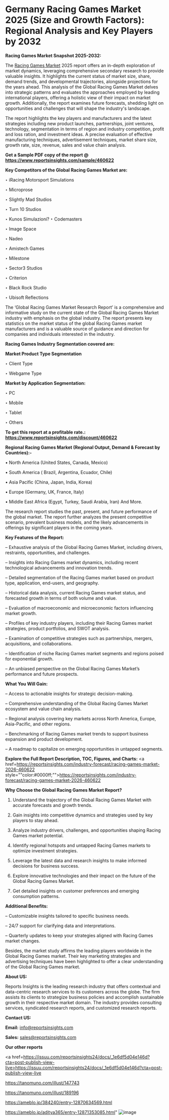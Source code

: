 # Germany Racing Games Market 2025 (Size and Growth Factors): Regional Analysis and Key Players by 2032

<strong>Racing Games Market Snapshot 2025-2032:</strong>

The <a href=https://www.reportsinsights.com/sample/460622>Racing Games Market</a> 2025 report offers an in-depth exploration of market dynamics, leveraging comprehensive secondary research to provide valuable insights. It highlights the current status of market size, share, demand trends, and developmental trajectories, alongside projections for the years ahead. This analysis of the Global Racing Games Market delves into strategic patterns and evaluates the approaches employed by leading international players, offering a holistic view of their impact on market growth. Additionally, the report examines future forecasts, shedding light on opportunities and challenges that will shape the industry's landscape.

The report highlights the key players and manufacturers and the latest strategies including new product launches, partnerships, joint ventures, technology, segmentation in terms of region and industry competition, profit and loss ration, and investment ideas. A precise evaluation of effective manufacturing techniques, advertisement techniques, market share size, growth rate, size, revenue, sales and value chain analysis.

<strong>Get a Sample PDF copy of the report @ <a href=https://www.reportsinsights.com/sample/460622 style=color:#0000ff;>https://www.reportsinsights.com/sample/460622</a></strong>

<strong>Key Competitors of the Global Racing Games Market are:</strong>

‣ iRacing Motorsport Simulations

‣ Microprose

‣ Slightly Mad Studios

‣ Turn 10 Studios

‣ Kunos Simulazioni?
‣ Codemasters

‣ Image Space

‣ Nadeo

‣ Amistech Games

‣ Milestone

‣ Sector3 Studios

‣ Criterion

‣ Black Rock Studio

‣ Ubisoft Reflections

The ‘Global Racing Games Market Research Report’ is a comprehensive and informative study on the current state of the Global Racing Games Market industry with emphasis on the global industry. The report presents key statistics on the market status of the global Racing Games market manufacturers and is a valuable source of guidance and direction for companies and individuals interested in the industry.

<strong>Racing Games Industry Segmentation covered are:</strong>

<strong>Market Product Type Segmentation</strong>

‣ Client Type

‣ Webgame Type

<strong>Market by Application Segmentation:</strong>

‣ PC

‣ Mobile

‣ Tablet

‣ Others

<strong>To get this report at a profitable rate.: <a href=https://www.reportsinsights.com/discount/460622 style=color:#0000ff;>https://www.reportsinsights.com/discount/460622</a></strong>

<strong>Regional Racing Games Market (Regional Output, Demand &amp; Forecast by Countries):-</strong>

• North America (United States, Canada, Mexico)

• South America ( Brazil, Argentina, Ecuador, Chile)

• Asia Pacific (China, Japan, India, Korea)

• Europe (Germany, UK, France, Italy)

• Middle East Africa (Egypt, Turkey, Saudi Arabia, Iran) And More.

The research report studies the past, present, and future performance of the global market. The report further analyzes the present competitive scenario, prevalent business models, and the likely advancements in offerings by significant players in the coming years.

<strong>Key Features of the Report:</strong>

– Exhaustive analysis of the Global Racing Games Market, including drivers, restraints, opportunities, and challenges.

– Insights into Racing Games market dynamics, including recent technological advancements and innovation trends.

– Detailed segmentation of the Racing Games market based on product type, application, end-users, and geography.

– Historical data analysis, current Racing Games market status, and forecasted growth in terms of both volume and value.

– Evaluation of macroeconomic and microeconomic factors influencing market growth.

– Profiles of key industry players, including their Racing Games market strategies, product portfolios, and SWOT analysis.

– Examination of competitive strategies such as partnerships, mergers, acquisitions, and collaborations.

– Identification of niche Racing Games market segments and regions poised for exponential growth.

– An unbiased perspective on the Global Racing Games Market’s performance and future prospects.

<strong>What You Will Gain:</strong>

– Access to actionable insights for strategic decision-making.

– Comprehensive understanding of the Global Racing Games Market ecosystem and value chain analysis.

– Regional analysis covering key markets across North America, Europe, Asia-Pacific, and other regions.

– Benchmarking of Racing Games market trends to support business expansion and product development.

– A roadmap to capitalize on emerging opportunities in untapped segments.

<strong>Explore the Full Report Description, TOC, Figures, and Charts:</strong>
<a href=https://reportsinsights.com/industry-forecast/racing-games-market-2026-460622 style=""color:#0000ff;"">https://reportsinsights.com/industry-forecast/racing-games-market-2026-460622</a>

<strong>Why Choose the Global Racing Games Market Report?</strong>

1. Understand the trajectory of the Global Racing Games Market with accurate forecasts and growth trends.

2. Gain insights into competitive dynamics and strategies used by key players to stay ahead.

3. Analyze industry drivers, challenges, and opportunities shaping Racing Games market potential.

4. Identify regional hotspots and untapped Racing Games markets to optimize investment strategies.

5. Leverage the latest data and research insights to make informed decisions for business success.

6. Explore innovative technologies and their impact on the future of the Global Racing Games Market.

7. Get detailed insights on customer preferences and emerging consumption patterns.

<strong>Additional Benefits:</strong>

– Customizable insights tailored to specific business needs.

– 24/7 support for clarifying data and interpretations.

– Quarterly updates to keep your strategies aligned with Racing Games market changes.

Besides, the market study affirms the leading players worldwide in the Global Racing Games market. Their key marketing strategies and advertising techniques have been highlighted to offer a clear understanding of the Global Racing Games market.

<strong><strong>About US</strong>:</strong>

Reports Insights is the leading research industry that offers contextual and data-centric research services to its customers across the globe. The firm assists its clients to strategize business policies and accomplish sustainable growth in their respective market domain. The industry provides consulting services, syndicated research reports, and customized research reports.

<strong>Contact US:</strong>

<p class=><b>Email:</b> <a href=mailto:info@reportsinsights.com>info@reportsinsights.com</a></p>
<p class=><b>Sales:</b> <a href=mailto:sales@reportsinsights.com>sales@reportsinsights.com</a></p>

<strong>Our other reports</strong>

<a href=https://issuu.com/reportsinsights24/docs/_1e6df5d04e146d?cta=post-publish-view-live>https://issuu.com/reportsinsights24/docs/_1e6df5d04e146d?cta=post-publish-view-live</a>

<a href=https://tanomuno.com/illust/147743>https://tanomuno.com/illust/147743</a>

<a href=https://tanomuno.com/illust/189196>https://tanomuno.com/illust/189196</a>

<a href=https://ameblo.jp/384240/entry-12870634569.html>https://ameblo.jp/384240/entry-12870634569.html</a>

<a href=https://ameblo.jp/aditya365/entry-12871353085.html>https://ameblo.jp/aditya365/entry-12871353085.html</a>"
![image](https://github.com/user-attachments/assets/4fe2bda0-d03e-4eb0-aa9b-ff31f67087af)
